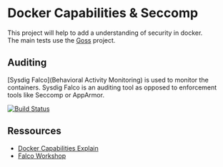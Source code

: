 Docker Capabilities & Seccomp
=============================

This project will help to add a understanding of security in docker.   
The main tests use the [Goss](https://github.com/aelsabbahy/goss) project.

Auditing
--------

[Sysdig Falco](Behavioral Activity Monitoring) is used to monitor the containers.
Sysdig Falco is an auditing tool as opposed to enforcement tools like Seccomp or AppArmor.

[![Build Status](https://travis-ci.org/chussenot/docker-caps.svg?branch=master)](https://travis-ci.org/chussenot/docker-caps)

Ressources
----------

* [Docker Capabilities Explain](https://rhelblog.redhat.com/2016/10/17/secure-your-containers-with-this-one-weird-trick/)
* [Falco Workshop](https://github.com/mstemm/labs/blob/master/security/falco/README.md)

